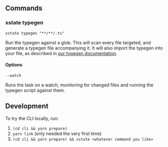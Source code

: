 ## Commands

### xstate typegen <files>

`xstate typegen "**/**/.ts"`

Run the typegen against a glob. This will scan every file targeted, and generate a typegen file accompanying it. It will also import the typegen into your file, as described in [our typegen documentation](https://xstate.js.org/docs/guides/typescript.html#typegen-with-the-vscode-extension).

#### Options

`--watch`

Runs the task on a watch, monitoring for changed files and running the typegen script against them.

## Development

To try the CLI locally, run:

1. `(cd cli && yarn prepare)`
2. `yarn link` (only needed the very first time)
3. `(cd cli && yarn prepare) && xstate <whatever command you like>`
